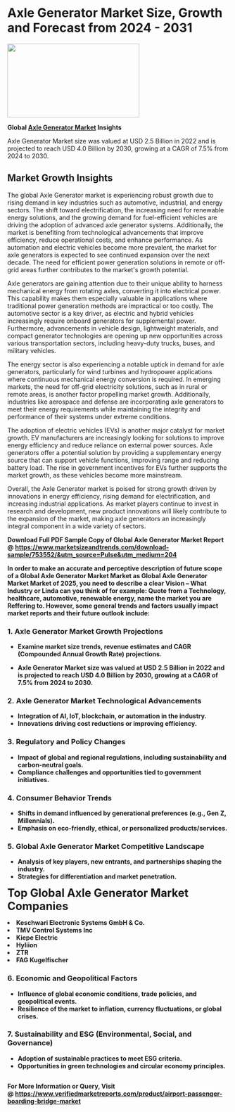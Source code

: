<H1>Axle Generator Market Size, Growth and Forecast from 2024 - 2031</H1><img class="aligncenter size-medium wp-image-584254" src="https://thirdeyenews.in/wp-content/uploads/2024/09/Global-Market-Research-300x168.jpeg" alt="" width="300" height="168" /><p><strong>Global&nbsp;<a href="https://www.marketsizeandtrends.com/download-sample/753552/&amp;utm_source=Pulse&amp;utm_medium=204">Axle Generator Market</a> Insights</strong></p><p>Axle Generator Market size was valued at USD 2.5 Billion in 2022 and is projected to reach USD 4.0 Billion by 2030, growing at a CAGR of 7.5% from 2024 to 2030.</p><p><h2>Market Growth Insights</h2> <p>The global Axle Generator market is experiencing robust growth due to rising demand in key industries such as automotive, industrial, and energy sectors. The shift toward electrification, the increasing need for renewable energy solutions, and the growing demand for fuel-efficient vehicles are driving the adoption of advanced axle generator systems. Additionally, the market is benefiting from technological advancements that improve efficiency, reduce operational costs, and enhance performance. As automation and electric vehicles become more prevalent, the market for axle generators is expected to see continued expansion over the next decade. The need for efficient power generation solutions in remote or off-grid areas further contributes to the market's growth potential.</p> <p><strong></strong></p> <p>Axle generators are gaining attention due to their unique ability to harness mechanical energy from rotating axles, converting it into electrical power. This capability makes them especially valuable in applications where traditional power generation methods are impractical or too costly. The automotive sector is a key driver, as electric and hybrid vehicles increasingly require onboard generators for supplemental power. Furthermore, advancements in vehicle design, lightweight materials, and compact generator technologies are opening up new opportunities across various transportation sectors, including heavy-duty trucks, buses, and military vehicles.</p> <p>The energy sector is also experiencing a notable uptick in demand for axle generators, particularly for wind turbines and hydropower applications where continuous mechanical energy conversion is required. In emerging markets, the need for off-grid electricity solutions, such as in rural or remote areas, is another factor propelling market growth. Additionally, industries like aerospace and defense are incorporating axle generators to meet their energy requirements while maintaining the integrity and performance of their systems under extreme conditions.</p> <p>The adoption of electric vehicles (EVs) is another major catalyst for market growth. EV manufacturers are increasingly looking for solutions to improve energy efficiency and reduce reliance on external power sources. Axle generators offer a potential solution by providing a supplementary energy source that can support vehicle functions, improving range and reducing battery load. The rise in government incentives for EVs further supports the market growth, as these vehicles become more mainstream.</p> <p>Overall, the Axle Generator market is poised for strong growth driven by innovations in energy efficiency, rising demand for electrification, and increasing industrial applications. As market players continue to invest in research and development, new product innovations will likely contribute to the expansion of the market, making axle generators an increasingly integral component in a wide variety of sectors.</p> <p><strong></p><p><span class=""><strong>Download Full PDF Sample Copy of Global Axle Generator Market Report</strong> @ <a href="https://www.marketsizeandtrends.com/download-sample/753552/&amp;utm_source=Pulse&amp;utm_medium=204" target="_blank">https://www.marketsizeandtrends.com/download-sample/753552/&amp;utm_source=Pulse&amp;utm_medium=204</a></span></p><p>In order to make an accurate and perceptive description of future scope of a Global&nbsp;Axle Generator Market Market as Global&nbsp;Axle Generator Market Market of 2025, you need to describe a clear Vision &ndash; What Industry or Linda can you think of for example: Quote from a Technology, healthcare, automotive, renewable energy, name the market you are Reffering to. However, some general trends and factors usually impact market reports and their future outlook include:</p><h3>1.&nbsp;<strong>Axle Generator Market Growth Projections</strong></h3><ul><li>Examine market size trends, revenue estimates and CAGR (Compounded Annual Growth Rate) projections.</li><li><p>Axle Generator Market size was valued at USD 2.5 Billion in 2022 and is projected to reach USD 4.0 Billion by 2030, growing at a CAGR of 7.5% from 2024 to 2030.</p></li></ul><h3>2.&nbsp;<strong>Axle Generator Market Technological Advancements</strong></h3><ul><li>Integration of AI, IoT, blockchain, or automation in the industry.</li><li>Innovations driving cost reductions or improving efficiency.</li></ul><h3>3.&nbsp;<strong>Regulatory and Policy Changes</strong></h3><ul><li>Impact of global and regional regulations, including sustainability and carbon-neutral goals.</li><li>Compliance challenges and opportunities tied to government initiatives.</li></ul><h3>4.&nbsp;<strong>Consumer Behavior Trends</strong></h3><ul><li>Shifts in demand influenced by generational preferences (e.g., Gen Z, Millennials).</li><li>Emphasis on eco-friendly, ethical, or personalized products/services.</li></ul><h3>5.&nbsp;<strong>Global Axle Generator Market Competitive Landscape</strong></h3><ul><li>Analysis of key players, new entrants, and partnerships shaping the industry.</li><li>Strategies for differentiation and market penetration.</li></ul><p data-pm-slice="1 1 []"><span style="color: inherit; font-family: inherit; font-size: 25px;">Top Global Axle Generator Market Companies</span></p><div class="" data-test-id=""><p><li>Keschwari Electronic Systems GmbH & Co.</li><li> TMV Control Systems Inc</li><li> Kiepe Electric</li><li> Hyliion</li><li> ZTR</li><li> FAG Kugelfischer</li></p></div><h3>6.&nbsp;<strong>Economic and Geopolitical Factors</strong></h3><ul><li>Influence of global economic conditions, trade policies, and geopolitical events.</li><li>Resilience of the market to inflation, currency fluctuations, or global crises.</li></ul><h3>7.&nbsp;<strong>Sustainability and ESG (Environmental, Social, and Governance)</strong></h3><ul><li>Adoption of sustainable practices to meet ESG criteria.</li><li>Opportunities in green technologies and circular economy principles.</li></ul><h2><strong style="font-size: 14px;">For More Information or Query, Visit @&nbsp;</strong><a style="background-color: #ffffff; font-size: 14px;" href="https://www.marketsizeandtrends.com/report/axle-generator-market/" target="_blank">https://www.verifiedmarketreports.com/product/airport-passenger-boarding-bridge-market</a></h2>
